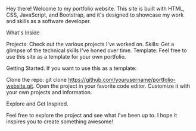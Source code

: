 Hey there! Welcome to my portfolio website. This site is built with HTML, CSS, JavaScript, and Bootstrap, and it's designed to showcase my work and skills as a software developer.

What's Inside

Projects: Check out the various projects I've worked on.
Skills: Get a glimpse of the technical skills I've honed over time.
Template: Feel free to use this site as a template for your own portfolio.

Getting Started.
If you want to use this as a template:

Clone the repo: git clone https://github.com/yourusername/portfolio-website.git.
Open the project in your favorite code editor.
Customize it with your own projects and information.


Explore and Get Inspired.


Feel free to explore the project and see what I've been up to. I hope it inspires you to create something awesome!
